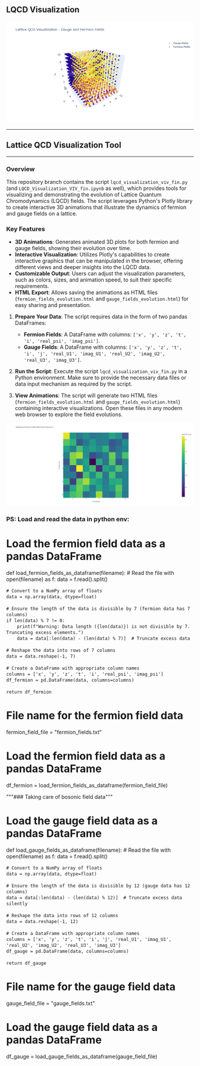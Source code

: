 ## LQCD Visualization
[![LQCD Evolution Animation](LQCD_Visualization_Gauge_&_Fermion_Fieldz.png)](lattice_qcd_evolution_vv.mp4)


---

## Lattice QCD Visualization Tool

---
### Overview

This repository branch contains the script `lqcd_visualization_viv_fin.py` (and `LQCD_Visualization_VIV_fin.ipynb` as well), which provides tools for visualizing and demonstrating the evolution of Lattice Quantum Chromodynamics (LQCD) fields. The script leverages Python's Plotly library to create interactive 3D animations that illustrate the dynamics of fermion and gauge fields on a lattice.

### Key Features

- **3D Animations**: Generates animated 3D plots for both fermion and gauge fields, showing their evolution over time.
- **Interactive Visualization**: Utilizes Plotly's capabilities to create interactive graphics that can be manipulated in the browser, offering different views and deeper insights into the LQCD data.
- **Customizable Output**: Users can adjust the visualization parameters, such as colors, sizes, and animation speed, to suit their specific requirements.
- **HTML Export**: Allows saving the animations as HTML files (`fermion_fields_evolution.html` and `gauge_fields_evolution.html`) for easy sharing and presentation.

1. **Prepare Your Data**: The script requires data in the form of two pandas DataFrames:
   - **Fermion Fields**: A DataFrame with columns: `['x', 'y', 'z', 't', 'i', 'real_psi', 'imag_psi']`.
   - **Gauge Fields**: A DataFrame with columns: `['x', 'y', 'z', 't', 'i', 'j', 'real_U1', 'imag_U1', 'real_U2', 'imag_U2', 'real_U3', 'imag_U3']`.

2. **Run the Script**:
   Execute the script `lqcd_visualization_viv_fin.py` in a Python environment. Make sure to provide the necessary data files or data input mechanism as required by the script.

3. **View Animations**:
   The script will generate two HTML files (`fermion_fields_evolution.html` and `gauge_fields_evolution.html`) containing interactive visualizations. Open these files in any modern web browser to explore the field evolutions.

![Logo](Heatmap_fermions.png)

### PS: Load and read the data in python env:
# Load the fermion field data as a pandas DataFrame
def load_fermion_fields_as_dataframe(filename):
    # Read the file
    with open(filename) as f:
        data = f.read().split()

    # Convert to a NumPy array of floats
    data = np.array(data, dtype=float)

    # Ensure the length of the data is divisible by 7 (fermion data has 7 columns)
    if len(data) % 7 != 0:
        print(f"Warning: Data length ({len(data)}) is not divisible by 7. Truncating excess elements.")
        data = data[:len(data) - (len(data) % 7)]  # Truncate excess data

    # Reshape the data into rows of 7 columns
    data = data.reshape(-1, 7)

    # Create a DataFrame with appropriate column names
    columns = ['x', 'y', 'z', 't', 'i', 'real_psi', 'imag_psi']
    df_fermion = pd.DataFrame(data, columns=columns)

    return df_fermion

# File name for the fermion field data
fermion_field_file = "fermion_fields.txt"

# Load the fermion field data as a pandas DataFrame
df_fermion = load_fermion_fields_as_dataframe(fermion_field_file)

"""### Taking care of bosonic field data"""

# Load the gauge field data as a pandas DataFrame
def load_gauge_fields_as_dataframe(filename):
    # Read the file
    with open(filename) as f:
        data = f.read().split()

    # Convert to a NumPy array of floats
    data = np.array(data, dtype=float)

    # Ensure the length of the data is divisible by 12 (gauge data has 12 columns)
    data = data[:len(data) - (len(data) % 12)]  # Truncate excess data silently

    # Reshape the data into rows of 12 columns
    data = data.reshape(-1, 12)

    # Create a DataFrame with appropriate column names
    columns = ['x', 'y', 'z', 't', 'i', 'j', 'real_U1', 'imag_U1', 'real_U2', 'imag_U2', 'real_U3', 'imag_U3']
    df_gauge = pd.DataFrame(data, columns=columns)

    return df_gauge

# File name for the gauge field data
gauge_field_file = "gauge_fields.txt"

# Load the gauge field data as a pandas DataFrame
df_gauge = load_gauge_fields_as_dataframe(gauge_field_file)
